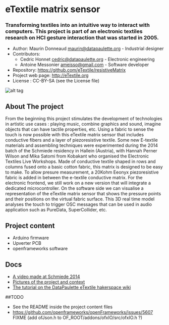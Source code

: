 # eTextile matrix sensor

### Transforming textiles into an intuitive way to interact with computers. This project is part of an electronic textiles research on HCI gesture interaction that was started in 2005.

- Author: Maurin Donneaud <maurin@datapaulette.org> - Industrial designer
- Contributors:
    - Cedric Honnet <cedric@datapaulette.org> - Electronic engineering
    - Antoine Messonier <ameisso@gmail.com> - Software developer
- Repository: https://github.com/eTextile/resistiveMatrix
- Project web page: http://eTextile.org
- License : CC-BY-SA (see the License file)

![alt tag](https://farm6.staticflickr.com/5572/30306414062_22bba76566_z_d.jpg)

## About The project

From the beginning this project stimulates the development of technologies in artistic use cases : playing music, combine graphics and sound, imagine objects that can have tactile properties, etc.
Using a fabric to sense the touch is now possible with this eTextile matrix sensor that includes conductive fibers and a layer of piezoresistive textile.
Some new E-textile materials and assembling techniques were experimented during the 2014 batch of the Schmiede residency in Hallein (Austria), with Hannah Perner Wilson and Mika Satomi from Kobakant who organised the Electronic Textiles Live Workshops.
Made of conductive textile shaped in rows and columns fused onto a basic cotton fabric, this matrix is designed to be easy to make.
To allow presure measurement, a 20Kohm Eeonyx piezoresistive fabric is added in between the e-textile conductive matrix.
For the electronic frontend, we still work on a new version that will integrate a dedicated microcontroller.
On the software side we can visualise a representation of the eTextile matrix sensor that shows the pressure points and their positions on the virtual fabric surface.
This 3D real time model analyses the touch to trigger OSC messages that can be used in audio application such as PureData, SuperCollider, etc.

## Project content
- Arduino firmware
- Upverter PCB
- openframeworks software

## Docs
- [A video made at Schmiede 2014](http://www.kobakant.at/DIY/?p=4305/)
- [Pictures of the project and context](https://www.flickr.com/photos/maurin/albums/72157673740361510)
- [The tutorial on the DataPaulette eTextile hakerspace wiki](http://wiki.datapaulette.org/doku.php/atelier/projets/matrice_textile)

##TODO
- See the README inside the project content files
- https://github.com/openframeworks/openFrameworks/issues/5607 FIXME (add ofJson.h to OF_ROOT/addons/ofxIO/src/ofxIO.h ?)
